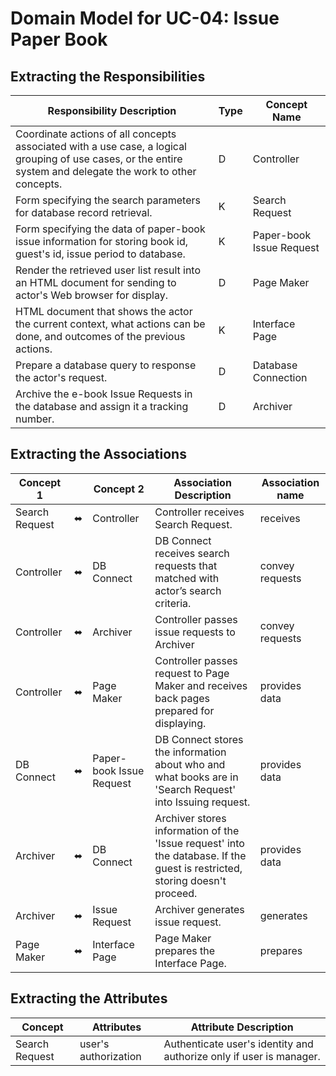 # Domain Model for UC-04: Issue Paper Book

## Extracting the Responsibilities
| Responsibility Description | Type  | Concept Name                                                                                                       |
| --------- | - | -------------------------------------------------------------------------------------------------------------------- |
| Coordinate actions of all concepts associated with a use case, a logical grouping of use cases, or the entire system and delegate the work to other concepts.| D | Controller |
| Form specifying the search parameters for database record retrieval.  | K | Search Request |
| Form specifying the data of paper-book issue information for storing book id, guest's id, issue period to database.  | K | Paper-book Issue Request |
| Render the retrieved user list result into an HTML document for sending to actor's Web browser for display.   | D | Page Maker|
| HTML document that shows the actor the current context, what actions can be done, and outcomes of the previous actions.    | K | Interface Page |
| Prepare a database query to response the actor's request.   | D | Database Connection |
| Archive the e-book Issue Requests in the database and assign it a tracking number.  | D | Archiver |

## Extracting the Associations
| Concept 1 |  | Concept 2 | Association Description  | Association name                                                                                  |
| --------- | - | -        | - | - |
| Search Request | ⬌ | Controller | Controller receives Search Request. | receives |
| Controller | ⬌ | DB Connect | DB Connect receives search requests that matched with actor’s search criteria. | convey requests |
| Controller | ⬌ | Archiver | Controller passes issue requests to Archiver | convey requests |
| Controller | ⬌ | Page Maker | Controller passes request to Page Maker and receives back pages prepared for displaying. | provides data |
| DB Connect | ⬌ | Paper-book Issue Request | DB Connect stores the information about who and what books are in 'Search Request' into Issuing request. | provides data |
| Archiver | ⬌ | DB Connect | Archiver stores information of the 'Issue request' into the database. If the guest is restricted, storing doesn't proceed. | provides data |
| Archiver | ⬌ | Issue Request | Archiver generates issue request. | generates |
| Page Maker | ⬌ | Interface Page | Page Maker prepares the Interface Page. | prepares |

## Extracting the Attributes
| Concept | Attributes | Attribute Description                                                                                   |
| --------- | - |  - |
| Search Request | user's authorization |  Authenticate user's identity and authorize only if user is manager. |
